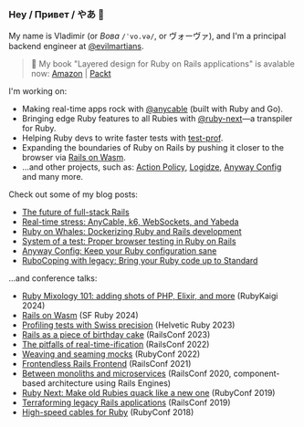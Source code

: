 ### Hey / Привет / やあ 👋

My name is Vladimir (or _Вова_ `/ˈvo.və/`, or ヴォーヴァ), and I'm a principal backend engineer at [@evilmartians](https://github.com/evilmartians).

> 📕 My book "Layered design for Ruby on Rails applications" is avalable now: [Amazon](https://packt.link/97LoK) | [Packt](https://www.packtpub.com/product/layered-design-for-ruby-on-rails-applications/9781801813785)

I'm working on:

- Making real-time apps rock with [@anycable](https://github.com/anycable) (built with Ruby and Go).
- Bringing edge Ruby features to all Rubies with [@ruby-next](https://github.com/ruby-next)—a transpiler for Ruby.
- Helping Ruby devs to write faster tests with [test-prof](https://github.com/palkan/test-prof).
- Expanding the boundaries of Ruby on Rails by pushing it closer to the browser via [Rails on Wasm](https://writebook-on-wasm.fly.dev/).
- ...and other projects, such as: [Action Policy](https://github.com/palkan/action_policy), [Logidze](https://github.com/palkan/logidze), [Anyway Config](https://github.com/palkan/anyway_config) and many more.

Check out some of my blog posts:

- [The future of full-stack Rails](https://evilmartians.com/chronicles/the-future-of-full-stack-rails-turbo-morph-drive)
- [Real-time stress: AnyCable, k6, WebSockets, and Yabeda](https://evilmartians.com/chronicles/real-time-stress-anycable-k6-websockets-and-yabeda)
- [Ruby on Whales: Dockerizing Ruby and Rails development](https://evilmartians.com/chronicles/ruby-on-whales-docker-for-ruby-rails-development)
- [System of a test: Proper browser testing in Ruby on Rails](https://evilmartians.com/chronicles/system-of-a-test-setting-up-end-to-end-rails-testing)
- [Anyway Config: Keep your Ruby configuration sane](https://evilmartians.com/chronicles/anyway-config-keep-your-ruby-configuration-sane)
- [RuboCoping with legacy: Bring your Ruby code up to Standard](https://evilmartians.com/chronicles/rubocoping-with-legacy-bring-your-ruby-code-up-to-standard)

...and conference talks:

- [Ruby Mixology 101: adding shots of PHP, Elixir, and more](https://noti.st/palkan/SmcGzH/ruby-mixology-101-adding-shots-of-php-elixir-and-more) (RubyKaigi 2024)
- [Rails on Wasm](https://noti.st/palkan/UB05kn/rails-on-wasm) (SF Ruby 2024)
- [Profiling tests with Swiss precision](https://noti.st/palkan/hynbLw/profiling-ruby-tests-with-swiss-precision) (Helvetic Ruby 2023)
- [Rails as a piece of birthday cake](https://evilmartians.com/events/rails-as-a-piece-of-birthday-cake) (RailsConf 2023)
- [The pitfalls of real-time-ification](https://noti.st/palkan/MeBUVe/the-pitfalls-of-realtime-ification) (RailsConf 2022)
- [Weaving and seaming mocks](https://noti.st/palkan/jWy57U/weaving-seaming-mocks) (RubyConf 2022)
- [Frontendless Rails Frontend](https://noti.st/palkan/eVl0xO/frontendless-rails-frontend) (RailsConf 2021)
- [Between monoliths and microservices](https://noti.st/palkan/VWPOSd/between-monoliths-and-microservices) (RailsConf 2020, component-based architecture using Rails Engines)
- [Ruby Next: Make old Rubies quack like a new one](https://noti.st/palkan/j3i2Dr/ruby-next-make-old-rubies-quack-like-a-new-one) (RubyConf 2019)
- [Terraforming legacy Rails applications](https://noti.st/palkan/vhsbxO/terraforming-legacy-rails-applications) (RailsConf 2019)
- [High-speed cables for Ruby](https://noti.st/palkan/Y1bPpn/high-speed-cables-for-ruby) (RubyConf 2018)
